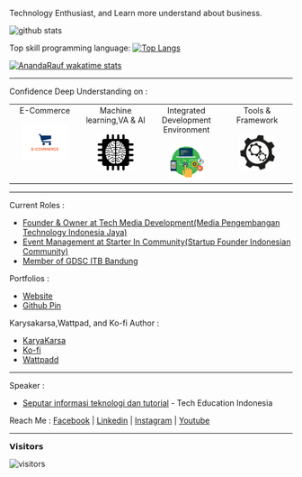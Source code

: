 Technology Enthusiast, and Learn more understand about business.

![github stats](https://github-readme-stats.vercel.app/api?username=AnandaRauf&show_icons=true)

Top skill programming language: 
[![Top Langs](https://github-readme-stats.vercel.app/api/top-langs/?username=AnandaRauf&exclude_repo=AdGuard-youtube_custom,win10script,perpusRPL-BP2,AdguardHome-Setting&show_icons=true&title_color=0de7b1&text_color=e81176d9&border_color=6730f3e6&bg_color=000000f2&border_radius=20)](https://github.com/AnandaRauf)

[![AnandaRauf wakatime stats](https://github-readme-stats.vercel.app/api/wakatime?username=AnandaRauf&layout=compact&show_icons=true&title_color=0de7b1&text_color=e81176d9&border_color=6730f3e6&bg_color=000000f2&border_radius=20)](https://github.com/AnandaRauf)

---------------------------------------------------------------------------------------------------------------------------------------------------------------------------------

Confidence Deep Understanding on :  
<table>
  <tbody>
    <tr valign="top">
      <td width="25%" align="center" style="padding-bottom: 30px">
        <span>E-Commerce</span><br><br> 
        <img height="64px" src="https://github.com/AnandaRauf/AnandaRauf/blob/main/asset/E-commerce.png">
      </td>
      <td width="25%" align="center">
        <span>Machine learning,VA & AI</span><br><br> 
        <img height="64px" src="https://github.com/AnandaRauf/AnandaRauf/blob/main/asset/Machine%20Learning.png">
      </td>
      <td width="25%" align="center">
        <span>Integrated Development Environment</span><br><br> 
        <img height="64px" src="https://github.com/AnandaRauf/AnandaRauf/blob/main/asset/IDE.png">
      </td>
      <td width="25%" align="center">
        <span>Tools & Framework</span><br><br> 
        <img height="64px" src="https://github.com/AnandaRauf/AnandaRauf/blob/main/asset/Tools.png">
      </td>
    </tr>
  </tbody>
</table>

---------------------------------------------------------------------------------------------------------------------------------------------------------------------------------

Current Roles :
- [Founder & Owner at Tech Media Development(Media Pengembangan Technology Indonesia Jaya)](https://angel.co/company/tech-media-development)
- [Event Management at Starter In Community(Startup Founder Indonesian Community)](https://www.instagram.com/starter.in)
- [Member of GDSC ITB Bandung](https://www.instagram.com/gdscitb)

Portfolios :
- [Website](anandaraufmaududi.000webhostapp.com/)
- [Github Pin](https://www.github.com/AnandaRauf) 


Karysakarsa,Wattpad, and Ko-fi Author :
- [KaryaKarsa](https://www.karyakarsa.com/anandaraufm)
- [Ko-fi](https://www.ko-fi.com/anandaraufdevs)
- [Wattpadd](https://www.wattpad.com/user/anandaraufm)

---------------------------------------------------------------------------------------------------------------------------------------------------------------------------------

Speaker :
- [Seputar informasi teknologi dan tutorial](https://www.youtube.com/watch?v=avInXGOSajc) - Tech Education Indonesia


Reach Me :
[Facebook](https://www.facebook.com/gihyunjee/) | [Linkedin](https://id.linkedin.com/in/ananda-rauf-maududi) | [Instagram](https://www.instagram.com/anandaraufm/) | [Youtube](https://www.youtube.com/channel/UCKWffBeq7YTH6X7H52QpBPg)

---------------------------------------------------------------------------------------------------------------------------------------------------------------------------

𝗩𝗶𝘀𝗶𝘁𝗼𝗿𝘀

![visitors](https://visitor-badge.glitch.me/badge?page_id=AnandaRauf)
